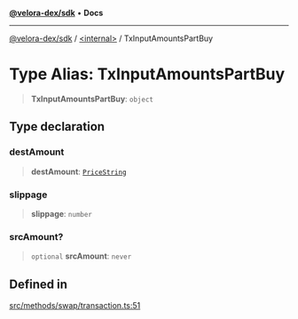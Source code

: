 [**@velora-dex/sdk**](../../README.md) • **Docs**

***

[@velora-dex/sdk](../../globals.md) / [\<internal\>](../README.md) / TxInputAmountsPartBuy

# Type Alias: TxInputAmountsPartBuy

> **TxInputAmountsPartBuy**: `object`

## Type declaration

### destAmount

> **destAmount**: [`PriceString`](../../type-aliases/PriceString.md)

### slippage

> **slippage**: `number`

### srcAmount?

> `optional` **srcAmount**: `never`

## Defined in

[src/methods/swap/transaction.ts:51](https://github.com/VeloraDEX/sdk/blob/feat/extend_delta_orders_filtering/src/methods/swap/transaction.ts#L51)
